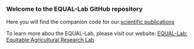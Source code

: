 ### Welcome to the EQUAL-Lab GitHub repository

Here you will find the companion code for our [scientific publications](https://blogs.cornell.edu/tufanlab/publications/)

To learn more abou the EQUAL-Lab, please visit our website: 
[EQUAL-Lab: Equitable Agricultural Research Lab](https://blogs.cornell.edu/tufanlab/)

